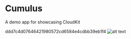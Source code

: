 # Cumulus
A demo app for showcasing CloudKit

ddd7c4d07646421980572cd6584e4cdbb39eb1f4
![alt text](https://github.com/jayway/Cumulus/master/Cumulus.png)